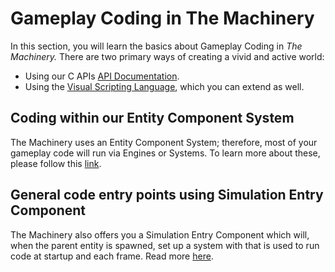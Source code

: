 # Gameplay Coding in The Machinery

In this section, you will learn the basics about Gameplay Coding in *The Machinery.* There are two primary ways of creating a vivid and active world:

- Using our C APIs [API Documentation]({{docs}}apidoc.html).
- Using the [Visual Scripting Language]({{base_url}}editing_workflows/visual-scripting.html), which you can extend as well.

## Coding within our Entity Component System

The Machinery uses an Entity Component System; therefore, most of your gameplay code will run via Engines or Systems. To learn more about these, please follow this [link]({{base_url}}/gameplay_coding/ecs/index.html).

## General code entry points using Simulation Entry Component

The Machinery also offers you a Simulation Entry Component which will, when the parent entity is spawned, set up a system with that is used to run code at startup and each frame. Read more [here]({{base_url}}gameplay_coding/simulation_entry.html).